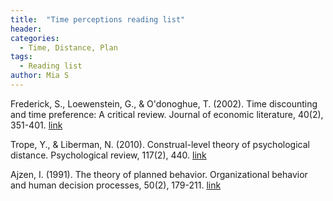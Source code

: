 ```yaml
---
title:  "Time perceptions reading list"
header:
categories:
  - Time, Distance, Plan
tags:
  - Reading list
author: Mia S
---
```


Frederick, S., Loewenstein, G., & O'donoghue, T. (2002). Time discounting and time preference: A critical review. Journal of economic literature, 40(2), 351-401.
[link](https://www.aeaweb.org/articles?id=10.1257/002205102320161311)

Trope, Y., & Liberman, N. (2010). Construal-level theory of psychological distance. Psychological review, 117(2), 440.
[link](http://europepmc.org/articles/pmc3152826)

Ajzen, I. (1991). The theory of planned behavior. Organizational behavior and human decision processes, 50(2), 179-211.
[link](http://img2.timg.co.il/CommunaFiles/19073504.pdf)
